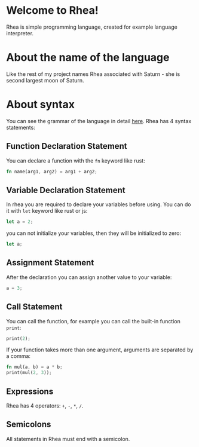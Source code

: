 # Welcome to Rhea!
Rhea is simple programming language, created for example language interpreter.

# About the name of the language
Like the rest of my project names Rhea associated with Saturn - she is second largest moon of Saturn.

# About syntax
You can see the grammar of the language in detail [here](https://github.com/DemetryF/rhea/blob/main/frontend/grammary.ebnf).
Rhea has 4 syntax statements:

## Function Declaration Statement
You can declare a function with the `fn` keyword like rust:
```rs
fn name(arg1, arg2) = arg1 + arg2;
```

## Variable Declaration Statement
In rhea you are required to declare your variables before using. You can do it with `let` keyword like rust or js:
```rs
let a = 2;
```
you can not initialize your variables, then they will be initialized to zero:
```rs
let a;
```

## Assignment Statement
After the declaration you can assign another value to your variable:
```rs
a = 3;
```

## Call Statement
You can call the function, for example you can call the built-in function `print`:
```rs
print(2);
```
If your function takes more than one argument, arguments are separated by a comma:
```rs
fn mul(a, b) = a * b;
print(mul(2, 3));
```

## Expressions
Rhea has 4 operators: `+`, `-`, `*`, `/`.

## Semicolons
All statements in Rhea must end with a semicolon.
